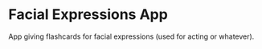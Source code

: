 # Facial Expressions App

App giving flashcards for facial expressions (used for acting or whatever).
